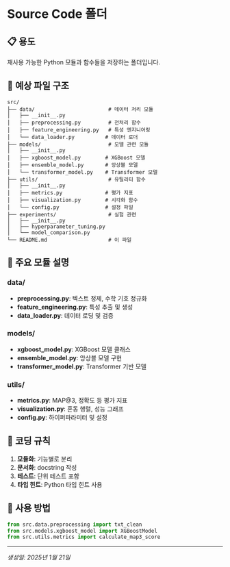 # Source Code 폴더

## 📋 용도
재사용 가능한 Python 모듈과 함수들을 저장하는 폴더입니다.

## 📁 예상 파일 구조
```
src/
├── data/                        # 데이터 처리 모듈
│   ├── __init__.py
│   ├── preprocessing.py         # 전처리 함수
│   ├── feature_engineering.py   # 특성 엔지니어링
│   └── data_loader.py          # 데이터 로더
├── models/                      # 모델 관련 모듈
│   ├── __init__.py
│   ├── xgboost_model.py        # XGBoost 모델
│   ├── ensemble_model.py       # 앙상블 모델
│   └── transformer_model.py    # Transformer 모델
├── utils/                       # 유틸리티 함수
│   ├── __init__.py
│   ├── metrics.py              # 평가 지표
│   ├── visualization.py        # 시각화 함수
│   └── config.py               # 설정 파일
├── experiments/                 # 실험 관련
│   ├── __init__.py
│   ├── hyperparameter_tuning.py
│   └── model_comparison.py
└── README.md                    # 이 파일
```

## 🔧 주요 모듈 설명

### data/
- **preprocessing.py**: 텍스트 정제, 수학 기호 정규화
- **feature_engineering.py**: 특성 추출 및 생성
- **data_loader.py**: 데이터 로딩 및 검증

### models/
- **xgboost_model.py**: XGBoost 모델 클래스
- **ensemble_model.py**: 앙상블 모델 구현
- **transformer_model.py**: Transformer 기반 모델

### utils/
- **metrics.py**: MAP@3, 정확도 등 평가 지표
- **visualization.py**: 혼동 행렬, 성능 그래프
- **config.py**: 하이퍼파라미터 및 설정

## 📝 코딩 규칙
1. **모듈화**: 기능별로 분리
2. **문서화**: docstring 작성
3. **테스트**: 단위 테스트 포함
4. **타입 힌트**: Python 타입 힌트 사용

## 🚀 사용 방법
```python
from src.data.preprocessing import txt_clean
from src.models.xgboost_model import XGBoostModel
from src.utils.metrics import calculate_map3_score
```

---
*생성일: 2025년 1월 21일* 